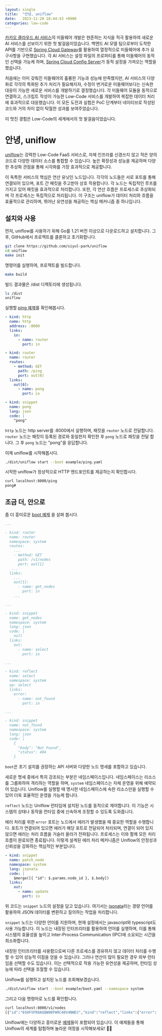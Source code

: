 ```yaml
---
layout: single
title:  "안녕, uniflow"
date:   2023-11-20 18:44:43 +0900
categories: low-code
---
```


[카카오 클라우드 AI 서비스](https://kakaocloud.com)의 미들웨어 개발은 현존하는 지식을 적극 활용하여 새로운 AI 서비스를 선보이기 위한 첫 발걸음이었습니다. 백엔드 AI 모델 팀으로부터 도착한 API를 기반으로 [Spring Cloud Gateway](https://spring.io/projects/spring-cloud-gateway)를 활용하여 열정적으로 미들웨어에 추가 요구사항을 구현했습니다. 각 AI 서비스는 설정 파일의 프로퍼티를 통해 미들웨어의 동적인 선택을 가능케 하며, [Spring Cloud Config Server](https://spring.io/projects/spring-cloud-config)가 동적 설정을 가져오는 역할을 했습니다.

처음에는 이미 갖춰진 미들웨어의 훌륭한 기능과 성능에 만족했지만, AI 서비스의 다양화로 각각의 특화된 추가 처리가 필요해지자, 수정이 번거로운 미들웨어보다는 신속한 대응이 가능한 새로운 서비스를 개발하기로 결정했습니다. 각 미들웨어 모듈을 동적으로 연결하고, 스크립트 작성이 가능한 Low-Code 서비스를 개발하여 복잡한 데이터 처리에 효과적으로 대응했습니다. 이 모든 도전과 실험은 PoC 단계부터 네이티브로 작성된 코드와 거의 차이 없이 탁월한 성과를 보여주었습니다.

이 멋진 경험은 Low-Code의 세계에서의 첫 발걸음이었습니다.

# 안녕, uniflow
[uniflow](https://github.com/siyul-park/uniflow)는 강력한 Low-Code FaaS 서비스로, 자체 인프라를 신경쓰지 않고 적은 양의 코드로 다양한 데이터 소스를 통합할 수 있습니다. 높은 확장성과 성능을 제공하며 다양한 추상화 관점을 통해 시각화를 가장 효과적으로 제공합니다.

이 독특한 서비스의 핵심은 연산 유닛인 노드입니다. 각각의 노드들은 서로 포트를 통해 연결되어 있으며, 포트 간 패킷을 주고받아 상호 작용합니다. 각 노드는 독립적인 루프를 가지고 있어 패킷을 효과적으로 처리합니다. 또한, 각 연산 흐름은 프로세스로 추상화되며 각 프로세스는 독립적으로 처리됩니다. 이 구조는 uniflow가 데이터 처리와 흐름을 효율적으로 관리하며, 뛰어난 유연성을 제공하는 핵심 메커니즘 중 하나입니다.

## 설치와 사용
먼저, uniflow를 사용하기 위해 Go를 1.21 버전 이상으로 다운로드하고 설치합니다. 그 후, GitHub에서 프로젝트를 클론하고 초기화합니다.

```bash
git clone https://github.com/siyul-park/uniflow
cd uniflow
make init
```

명령어를 실행하여, 프로젝트를 빌드합니다.

```bash
make build
```

빌드 결과물은 /dist 디렉토리에 생성됩니다.

```bash
ls /dist
uniflow
```

실행할 [ping 예제](https://github.com/siyul-park/uniflow/blob/main/examples/ping.yaml)를 확인해봅시다.

```yaml
- kind: http
  name: http
  address: :8000
  links:
    io:
      - name: router
        port: in

- kind: router
  name: router
  routes:
    - method: GET
      path: /ping
      port: out[0]
  links:
    out[0]:
      - name: pong
        port: io

- kind: snippet
  name: pong
  lang: json
  code: |
    "pong"
```

`http` 노드는 http server를 :8000에서 실행하며, 패킷을 `router` 노드로 전달합니다. `router` 노드는 패킷이 등록된 경로와 동일한지 확인한 후 `pong` 노드로 패킷을 전달 합니다. 그 후 `pong` 노드는 "pong"을 응답합니다.

이제 uniflow를 시작해봅시다. 

```bash
./dist/uniflow start --boot example/ping.yaml
```

시작한 uniflow가 정상적으로 HTTP 엔드포인트를 제공하는지 확인합시다.

```bash
curl localhost:8000/ping
pong#
```

## 조금 더, 안으로

좀 더 흥미로운 [boot 예제](https://github.com/siyul-park/uniflow/blob/main/examples/boot.yaml) 을 살펴 봅시다.

```yaml
...

- kind: router
  name: router
  namespace: system
  routes:
    ...
    - method: GET
      path: /v1/nodes
      port: out[1]
   ...
  links:
    ...
    out[1]:
      - name: get_nodes
        port: in
    ...

...

- kind: snippet
  name: get_nodes
  namespace: system
  lang: json
  code: |
    null
  links:
    out:
      - name: select
        port: io

...

- kind: reflect
  name: select
  namespace: system
  op: select
  links:
    error:
      - name: not_found
        port: io

...

- kind: snippet
  name: not_found
  namespace: system
  lang: json
  code: |
    { 
      "body": "Not Found",
      "status": 404
    }
```

`boot`은 초기 설치를 권장하는 API 서버와 다양한 노드 명세를 포함하고 있습니다.

새로운 명세 중에서 특히 강조되는 부분은 네임스페이스입니다. 네임스페이스는 리소스를 그룹화하여 격리하는 역할을 하며, `system` 네임스페이스는 자체 운영을 위해 예약되어 있습니다. Uniflow를 실행할 때 명시한 네임스페이스에 속한 리소스만을 실행할 수 있어 더욱 효율적인 운영을 가능케 합니다.

`reflect` 노드는 Uniflow 런타임에 설치된 노드를 동적으로 제어합니다. 이 기능은 시스템의 상태나 동작을 런타임 중에 신속하게 조정할 수 있도록 도와줍니다.

에러 처리를 위한 `error` 포트는 노드에서 에러가 발생했을 때 중요한 역할을 수행합니다. 포트가 연결되어 있으면 에러가 해당 포트로 전달되어 처리되며, 연결이 되어 있지 않으면 에러는 처리 흐름을 거슬러 올라가 전파됩니다. 프로세스는 이와 함께 모든 처리 흐름이 완료되면 종료됩니다. 이렇게 설계된 에러 처리 메커니즘은 Uniflow의 안정성과 신뢰성을 강화하는 핵심적인 부분입니다.

```yaml
- kind: snippet
  name: patch_node
  namespace: system
  lang: jsonata
  code: |
    $merge([{ "id": $.params.node_id }, $.body])
  links:
    out:
      - name: update
        port: io
```

위 코드는 `snippet` 노드의 설정을 담고 있습니다. 여기서는 [jsonata](https://jsonata.org)라는 경량 언어를 활용하여 JSON 데이터를 변환하고 질의하는 작업을 처리합니다.

`snippet` 노드는 다양한 언어를 지원하며, 현재 설정에서는 javascript와 typescript도 사용 가능합니다. 이 노드는 내장된 인터프리터를 활용하여 언어를 실행하며, 이를 통해 시스템의 효율성을 높이고 Inter-Process Communication (IPC)에 소요되는 시간을 최소화합니다.

내장된 인터프리터를 사용함으로써 다른 프로세스를 경유하지 않고 데이터 처리를 수행할 수 있어 성능적 이점을 얻을 수 있습니다. 그러나 연산이 많이 필요한 경우 외부 런타임을 선택할 수도 있습니다. 이는 선택적으로 적용 가능한 유연성을 제공하며, 런타임 성능에 따라 선택을 조절할 수 있습니다.

Uniflow를 실행하고 설치된 노드를 조회해보겠습니다.

```bash
./dist/uniflow start --boot example/boot.yaml --namespace system
```

그리고 다음 명령어로 노드를 확인합니다.

```bash
curl localhost:8000/v1/nodes                                                      
[{"id":"01HFVFR8AQQW80FW9C40V4NWDJ","kind":"reflect","links":{"error":[{"name":"not_found","port":"io"}]},"name":"insert","namespace":"system","op":"insert"},{"id":"01HFVFR8B05TJCKGDEP1J8Q5EC","kind":"reflect","links":{"error":[{"name":"not_found","port":"io"}]},"name":"update","namespace":"system","op":"update"},...]#
```

Uniflow에는 다양하고 흥미로운 [예제](https://github.com/siyul-park/uniflow/tree/main/examples)들이 포함되어 있습니다. 이 예제들을 통해 Uniflow의 세계를 탐험하며 놀라운 여정을 시작해보세요! 🚀🌟